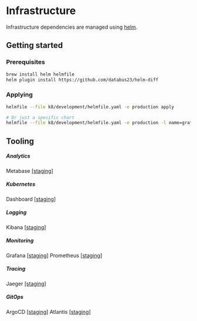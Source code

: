 # Infrastructure

Infrastructure dependencies are managed using [helm](https://github.com/helm/helm).

## Getting started

### Prerequisites

```sh
brew install helm helmfile
helm plugin install https://github.com/databus23/helm-diff
```

### Applying

```sh
helmfile --file k8/development/helmfile.yaml -e production apply

# Or just a specific chart
helmfile --file k8/development/helmfile.yaml -e production -l name=grafana apply
```

## Tooling

##### Analytics

Metabase [[staging]](https://metabase.rebrowse.dev/)

##### Kubernetes

Dashboard [[staging]](https://dashboard.rebrowse.dev/)

##### Logging

Kibana [[staging]](https://kibana.rebrowse.dev/app/kibana/)

##### Monitoring

Grafana [[staging]](https://grafana.rebrowse.dev/)
Prometheus [[staging]](https://prometheus.rebrowse.dev/)

##### Tracing

Jaeger [[staging]](https://tracing.rebrowse.dev/)

##### GitOps

ArgoCD [[staging]](https://argo.rebrowse.dev/)
Atlantis [[staging]](https://atlantis.rebrowse.dev/)
